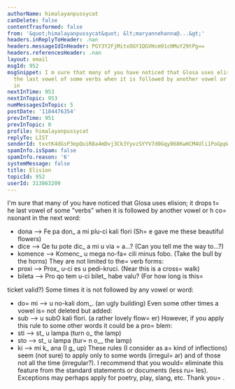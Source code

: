 ```yaml
---
authorName: himalayanpussycat
canDelete: false
contentTrasformed: false
from: '&quot;himalayanpussycat&quot; &lt;maryannehanna@...&gt;'
headers.inReplyToHeader: .nan
headers.messageIdInHeader: PGY3Y2FjMitxOGY1QGVHcm91cHMuY29tPg==
headers.referencesHeader: .nan
layout: email
msgId: 952
msgSnippet: I m sure that many of you have noticed that Glosa uses elision; it drops
  the last vowel of some verbs when it is followed by another vowel or h consonant
  in
nextInTime: 953
nextInTopic: 953
numMessagesInTopic: 5
postDate: '1184476354'
prevInTime: 951
prevInTopic: 0
profile: himalayanpussycat
replyTo: LIST
senderId: txvtK4dGsP3epQuiR8a4mDvj3Ck3YyvzSYYV7d0Gqy068KwHCM4Uli1PoGppWWJpq6ysMp0eVPa1CWNzOtPZZyItIRO57wlJivQUcVrghNaE1ZcprC4
spamInfo.isSpam: false
spamInfo.reason: '6'
systemMessage: false
title: Elision
topicId: 952
userId: 313863209
---
```


I'm sure that many of you have noticed that Glosa uses elision; it 
drops t=
he last vowel of some "verbs" when it is followed by another 
vowel or h co=
nsonant in the next word: 
- dona --> Fe pa don_ a mi plu-ci kali flori (Sh=
e gave me these 
beautiful flowers) 
- dice --> Qe tu pote dic_ a mi u via =
a...? (Can you tell me the way 
to...?) 
- komence --> Komenc_ u mega no-fa=
cili minus fobo. (Take the bull by 
the horns) 
They are not limited to the=
 verb forms: 
- proxi --> Prox_ u-ci es u pedi-kruci. (Near this is a cross=
walk) 
- bileta --> Pro qo tem u-ci bilet_ habe valu? (For how long is this=
 
ticket valid?) 
Some times it is not followed by any vowel or word: 
- do=
mi --> u no-kali dom_. (an ugly building) 
Even some other times a vowel is=
 not deleted but added: 
- sub --> u subO kali flori. (a rather lovely flow=
er) 
However, if you apply this rule to some other words it could be a 
pro=
blem: 
- sti --> st_ u lampa (turn o_ the lamp) 
- sto --> st_ u lampa (tur=
n o__ the lamp) 
- ki --> mi k_ ana (I g_ up) 
These rules (I consider as a=
 kind of inflections) seem (not sure) to 
apply only to some words (irregul=
ar) and of those not all the time 
(irregular?). I recommend that you would=
 eliminate this feature from 
the standard statements or documents (less ru=
les). Exceptions may 
perhaps apply for poetry, play, slang, etc. Thank you=
. 
 


